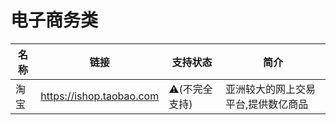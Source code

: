 # 电子商务类

| 名称 | 链接 | 支持状态 | 简介 |
| -------- | -------- | -------- | -------- |
| 淘宝     | https://ishop.taobao.com     | ⚠️(不完全支持)     | 亚洲较大的网上交易平台,提供数亿商品      |

